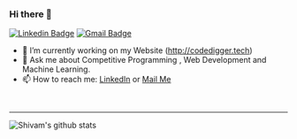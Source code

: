 ### Hi there 👋

<!--
**ShivamSinghal1/ShivamSinghal1** is a ✨ _special_ ✨ repository because its `README.md` (this file) appears on your GitHub profile.

Here are some ideas to get you started:

- 🔭 I’m currently working on ...
- 🌱 I’m currently learning ...
- 👯 I’m looking to collaborate on ...
- 🤔 I’m looking for help with ...
- 💬 Ask me about ...
- 📫 How to reach me: ...
- 😄 Pronouns: ...
- ⚡ Fun fact: ...
-->


[![Linkedin Badge](https://img.shields.io/badge/-shivamsinghal1012-blue?style=social&logo=Linkedin&logoColor=blue&link=https://www.linkedin.com/in/shivamsinghal1012)](https://www.linkedin.com/in/shivamsinghal1012)
[![Gmail Badge](https://img.shields.io/badge/-GMail-c14438?style=social&logo=Gmail&logoColor=red&link=mailto:shivamsinghal1012@gmail.com)](mailto:shivamsinghal1012@gmail.com)



- 🔭 I’m currently working on my Website (http://codedigger.tech)
- 💬 Ask me about Competitive Programming , Web Development and Machine Learning. 
- 📫 How to reach me: <a href="https://www.linkedin.com/in/shivamsinghal1012">LinkedIn</a> or <a href="mailto:shivamsinghal1012@gmail.com">Mail Me</a>

<br>


<hr>

![Shivam's github stats](https://github-readme-stats.vercel.app/api?username=shivamsinghal1&show_icons=true&hide_border=true)
